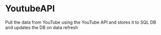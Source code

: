 # YoutubeAPI
Pull the data from YouTube using the YouTube API and stores it to SQL DB and updates the DB on data refresh
